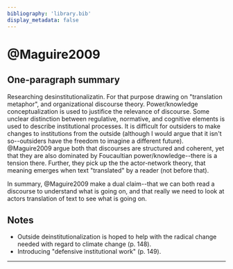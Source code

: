 ```yaml
---
bibliography: 'library.bib'
display_metadata: false
---
```


# @Maguire2009

## One-paragraph summary

Researching desinstitutionalizatin. For that purpose drawing on "translation metaphor", and organizational discourse theory. Power/knowledge conceptualization is used to justifice the relevance of discourse. Some unclear distinction between regulative, normative, and cognitive elements is used to describe institutional processes. It is difficult for outsiders to make changes to institutions from the outside (although I would argue that it isn't so--outsiders have the freedom to imagine a different future). @Maguire2009 argue both that discourses are structured and coherent, yet that they are also dominated by Foucaultian power/knowledge--there is a tension there. Further, they pick up the the actor-network theory, that meaning emerges when text "translated" by a reader (not before that).

In summary, @Maguire2009 make a dual claim--that we can both read a discourse to understand what is going on, and that really we need to look at actors translation of text to see what is going on. 

## Notes

* Outside deinstitutionalization is hoped to help with the radical change needed with regard to climate change (p. 148).
* Introducing "defensive institutional work" (p. 149).

---